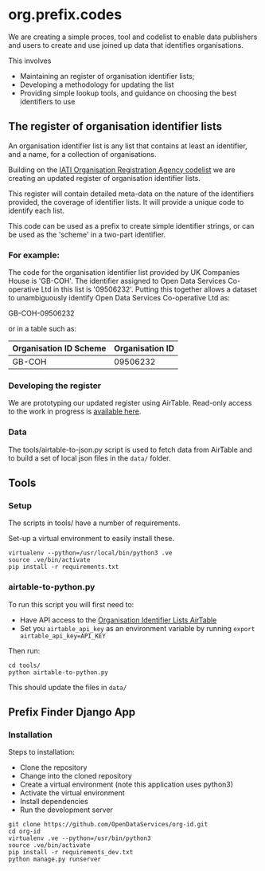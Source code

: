 # org.prefix.codes

We are creating a simple proces, tool and codelist to enable data publishers and users to create and use joined up data that identifies organisations. 

This involves

* Maintaining an register of organisation identifier lists;
* Developing a methodology for updating the list
* Providing simple lookup tools, and guidance on choosing the best identifiers to use

## The register of organisation identifier lists

An organisation identifier list is any list that contains at least an identifier, and a name, for a collection of organisations. 

Building on the [IATI Organisation Registration Agency codelist](http://iatistandard.org/202/codelists/OrganisationRegistrationAgency/) we are creating an updated register of organisation identifier lists.

This register will contain detailed meta-data on the nature of the identifiers provided, the coverage of identifier lists. It will provide a unique code to identify each list. 

This code can be used as a prefix to create simple identifier strings, or can be used as the 'scheme' in a two-part identifier.

### For example:

The code for the organisation identifier list provided by UK Companies House is 'GB-COH'. The identifier assigned to Open Data Services Co-operative Ltd in this list is '09506232'. Putting this together allows a dataset to unambiguously identify Open Data Services Co-operative Ltd as:

GB-COH-09506232 

or in a table such as:

| Organisation ID Scheme | Organisation ID |
|------------------------|-----------------|
| GB-COH                 | 09506232        |

### Developing the register

We are prototyping our updated register using AirTable. Read-only access to the work in progress is [available here](https://airtable.com/shrlr8YfWrz8f9xSf/tblAPFyWmOBCJeiCU/viwUrFgl2nQCTUv4m).

### Data 

The tools/airtable-to-json.py script is used to fetch data from AirTable and to build a set of local json files in the ```data/``` folder. 

## Tools

### Setup 

The scripts in tools/ have a number of requirements. 

Set-up a virtual environment to easily install these. 

```
virtualenv --python=/usr/local/bin/python3 .ve
source .ve/bin/activate
pip install -r requirements.txt
```

### airtable-to-python.py

To run this script you will first need to:

* Have API access to the [Organisation Identifier Lists AirTable](https://airtable.com/shrlr8YfWrz8f9xSf/tblAPFyWmOBCJeiCU/viwUrFgl2nQCTUv4m)
* Set you ```airtable_api_key``` as an environment variable by running ```export airtable_api_key=API_KEY```

Then run:

```
cd tools/
python airtable-to-python.py
```

This should update the files in ```data/``` 


## Prefix Finder Django App

### Installation
Steps to installation:

* Clone the repository
* Change into the cloned repository
* Create a virtual environment (note this application uses python3)
* Activate the virtual environment
* Install dependencies
* Run the development server

```
git clone https://github.com/OpenDataServices/org-id.git
cd org-id
virtualenv .ve --python=/usr/bin/python3
source .ve/bin/activate
pip install -r requirements_dev.txt
python manage.py runserver
```

